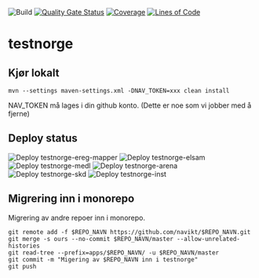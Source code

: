![Build](https://github.com/navikt/testnorge/workflows/Build/badge.svg)
[![Quality Gate Status](https://sonarcloud.io/api/project_badges/measure?project=navikt_testnorge&metric=alert_status)](https://sonarcloud.io/dashboard?id=navikt_testnorge)
[![Coverage](https://sonarcloud.io/api/project_badges/measure?project=navikt_testnorge&metric=coverage)](https://sonarcloud.io/dashboard?id=navikt_testnorge)
[![Lines of Code](https://sonarcloud.io/api/project_badges/measure?project=navikt_testnorge&metric=ncloc)](https://sonarcloud.io/dashboard?id=navikt_testnorge)

# testnorge

## Kjør lokalt

`mvn --settings maven-settings.xml -DNAV_TOKEN=xxx clean install`

NAV_TOKEN må lages i din github konto. (Dette er noe som vi jobber med å fjerne)

## Deploy status

![Deploy testnorge-ereg-mapper](https://github.com/navikt/testnorge/workflows/Deploy%20testnorge-ereg-mapper/badge.svg)
![Deploy testnorge-elsam](https://github.com/navikt/testnorge/workflows/Deploy%20testnorge-elsam/badge.svg)
![Deploy testnorge-medl](https://github.com/navikt/testnorge/workflows/Deploy%20testnorge-medl/badge.svg)
![Deploy testnorge-arena](https://github.com/navikt/testnorge/workflows/Deploy%20testnorge-arena/badge.svg)
![Deploy testnorge-skd](https://github.com/navikt/testnorge/workflows/Deploy%20testnorge-skd/badge.svg)
![Deploy testnorge-inst](https://github.com/navikt/testnorge/workflows/Deploy%20testnorge-inst/badge.svg)

## Migrering inn i monorepo

Migrering av andre repoer inn i monorepo.
```
git remote add -f $REPO_NAVN https://github.com/navikt/$REPO_NAVN.git
git merge -s ours --no-commit $REPO_NAVN/master --allow-unrelated-histories
git read-tree --prefix=apps/$REPO_NAVN/ -u $REPO_NAVN/master
git commit -m "Migering av $REPO_NAVN inn i testnorge"
git push
```
